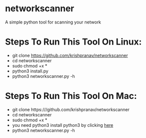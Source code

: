 # networkscanner
A simple python tool for scanning your network

# Steps To Run This Tool On Linux:
- git clone https://github.com/krishpranav/networkscanner
- cd networkscanner
- sudo chmod +x *
- python3 install.py
- python3 networkscanner.py -h 

# Steps To Run This Tool On Mac:
- git clone https:///github.com/krishpranav/networkscanner
- cd networkscanner
- sudo chmod +x *
- you need python3 install python3 by clicking <a href="https://www.python.org/ftp/python/3.8.6/python-3.8.6-macosx10.9.pkg">here</a>
- python3 networkscanner.py -h 
